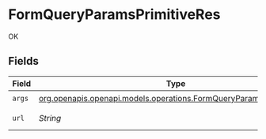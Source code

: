 # FormQueryParamsPrimitiveRes

OK


## Fields

| Field                                                                                                                          | Type                                                                                                                           | Required                                                                                                                       | Description                                                                                                                    | Example                                                                                                                        |
| ------------------------------------------------------------------------------------------------------------------------------ | ------------------------------------------------------------------------------------------------------------------------------ | ------------------------------------------------------------------------------------------------------------------------------ | ------------------------------------------------------------------------------------------------------------------------------ | ------------------------------------------------------------------------------------------------------------------------------ |
| `args`                                                                                                                         | [org.openapis.openapi.models.operations.FormQueryParamsPrimitiveArgs](../../models/operations/FormQueryParamsPrimitiveArgs.md) | :heavy_check_mark:                                                                                                             | N/A                                                                                                                            |                                                                                                                                |
| `url`                                                                                                                          | *String*                                                                                                                       | :heavy_check_mark:                                                                                                             | N/A                                                                                                                            | http://localhost:35123/anything/queryParams/form/primitive?boolParam=true&intParam=1&numParam=1.1&strParam=test                |